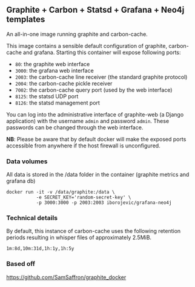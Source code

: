 ## Graphite + Carbon + Statsd + Grafana + Neo4j templates

An all-in-one image running graphite and carbon-cache.

This image contains a sensible default configuration of graphite,
carbon-cache and grafana. Starting this container will expose following ports:

- `80`: the graphite web interface
- `3000`: the grafana web interface
- `2003`: the carbon-cache line receiver (the standard graphite protocol)
- `2004`: the carbon-cache pickle receiver
- `7002`: the carbon-cache query port (used by the web interface)
- `8125`: the statsd UDP port
- `8126`: the statsd management port


You can log into the administrative interface of graphite-web (a Django
application) with the username `admin` and password `admin`. These passwords can
be changed through the web interface.

**NB**: Please be aware that by default docker will make the exposed ports
accessible from anywhere if the host firewall is unconfigured.

### Data volumes

All data is stored in the /data folder in the container (graphite metrics and grafana db)

    docker run -it -v /data/graphite:/data \
               -e SECRET_KEY='random-secret-key' \
               -p 3000:3000 -p 2003:2003 iborojevic/grafana-neo4j

### Technical details

By default, this instance of carbon-cache uses the following retention periods
resulting in whisper files of approximately 2.5MiB.

    1m:8d,10m:31d,1h:1y,1h:5y

### Based off

https://github.com/SamSaffron/graphite_docker


